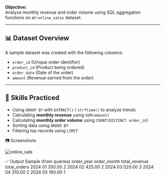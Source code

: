 **Objective:**  
Analyze monthly revenue and order volume using SQL aggregation functions on an `online_sales` dataset.

---

## 📊 Dataset Overview

A sample dataset was created with the following columns:

- `order_id` (Unique order identifier)
- `product_id` (Product being ordered)
- `order_date` (Date of the order)
- `amount` (Revenue earned from the order)

---

## 🧠 Skills Practiced

- Using `GROUP BY` with `EXTRACT()` / `strftime()` to analyze trends
- Calculating **monthly revenue** using `SUM(amount)`
- Calculating **monthly order volume** using `COUNT(DISTINCT order_id)`
- Sorting data using `ORDER BY`
- Filtering top records using `LIMIT`

📷 Screenshots

![online_sale](https://github.com/user-attachments/assets/5d5fd733-cca7-41d6-b042-62435292ee3f)

✅ Output Sample (from queries)
order_year	order_month	total_revenue	total_orders
2024	01	350.00	2
2024	02	425.00	2
2024	03	520.00	3
2024	04	310.00	2
2024	05	160.00	1
